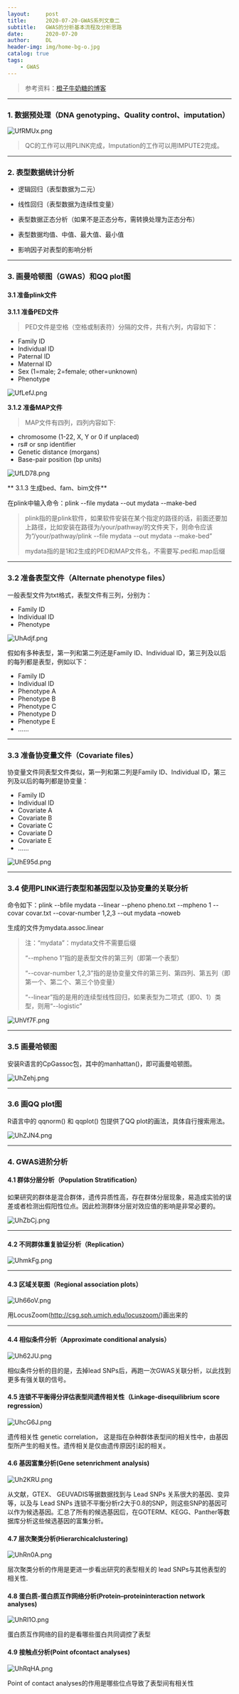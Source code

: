 ```yaml
---
layout:     post
title:      2020-07-20-GWAS系列文章二
subtitle:   GWAS的分析基本流程及分析思路
date:       2020-07-20
author:     DL
header-img: img/home-bg-o.jpg
catalog: true
tags:
    - GWAS
---
```


> 参考资料：[橙子牛奶糖的博客](https://www.cnblogs.com/chenwenyan/p/11803311.html)

---

### 1. 数据预处理（DNA genotyping、Quality control、imputation）

![UfRMUx.png](https://s1.ax1x.com/2020/07/20/UfRMUx.png)

> QC的工作可以用PLINK完成，Imputation的工作可以用IMPUTE2完成。

---

### 2. 表型数据统计分析

- 逻辑回归（表型数据为二元）

- 线性回归（表型数据为连续性变量）

- 表型数据正态分析（如果不是正态分布，需转换处理为正态分布）

- 表型数据均值、中值、最大值、最小值

- 影响因子对表型的影响分析

---

### 3. 画曼哈顿图（GWAS）和QQ plot图

#### 3.1 准备plink文件

**3.1.1 准备PED文件**

> PED文件是空格（空格或制表符）分隔的文件，共有六列，内容如下：

- Family ID
- Individual ID
- Paternal ID
- Maternal ID
- Sex (1=male; 2=female; other=unknown)
- Phenotype

![UfLefJ.png](https://s1.ax1x.com/2020/07/20/UfLefJ.png)

**3.1.2 准备MAP文件**

> MAP文件有四列，四列内容如下:

- chromosome (1-22, X, Y or 0 if unplaced)
- rs# or snp identifier
- Genetic distance (morgans)
- Base-pair position (bp units)

![UfLD78.png](https://s1.ax1x.com/2020/07/20/UfLD78.png)

** 3.1.3 生成bed、fam、bim文件**

在plink中输入命令：plink --file mydata --out mydata --make-bed

> plink指的是plink软件，如果软件安装在某个指定的路径的话，前面还要加上路径，比如安装在路径为/your/pathway/的文件夹下，则命令应该为“/your/pathway/plink --file mydata --out mydata --make-bed”
> 
> mydata指的是1和2生成的PED和MAP文件名，不需要写.ped和.map后缀

---

### 3.2 准备表型文件（Alternate phenotype files）

一般表型文件为txt格式，表型文件有三列，分别为：

- Family ID
- Individual ID
- Phenotype

![UhAdjf.png](https://s1.ax1x.com/2020/07/20/UhAdjf.png)

假如有多种表型，第一列和第二列还是Family ID、Individual ID，第三列及以后的每列都是表型，例如以下：

- Family ID
- Individual ID
- Phenotype A
- Phenotype B
- Phenotype C
- Phenotype D
- Phenotype E
- ……

---

### 3.3 准备协变量文件（Covariate files）

协变量文件同表型文件类似，第一列和第二列是Family ID、Individual ID，第三列及以后的每列都是协变量：

- Family ID
- Individual ID
- Covariate A
- Covariate B
- Covariate C
- Covariate D
- Covariate E
- ……

![UhE95d.png](https://s1.ax1x.com/2020/07/20/UhE95d.png)

---

### 3.4 使用PLINK进行表型和基因型以及协变量的关联分析

命令如下：plink --bfile mydata --linear --pheno pheno.txt --mpheno 1 --covar covar.txt --covar-number 1,2,3 --out mydata –noweb

生成的文件为mydata.assoc.linear

> 注：“mydata”：mydata文件不需要后缀
>
> “--mpheno 1”指的是表型文件的第三列（即第一个表型）
> 
> “--covar-number 1,2,3”指的是协变量文件的第三列、第四列、第五列（即第一个、第二个、第三个协变量）
> 
> “--linear”指的是用的连续型线性回归，如果表型为二项式（即0、1）类型，则用“--logistic”

![UhVf7F.png](https://s1.ax1x.com/2020/07/20/UhVf7F.png)

---

### 3.5 画曼哈顿图

安装R语言的CpGassoc包，其中的manhattan()，即可画曼哈顿图。

![UhZehj.png](https://s1.ax1x.com/2020/07/20/UhZehj.png)

---

### 3.6 画QQ plot图

R语言中的 qqnorm() 和 qqplot() 包提供了QQ plot的画法，具体自行搜索用法。

![UhZJN4.png](https://s1.ax1x.com/2020/07/20/UhZJN4.png)

---

### 4. GWAS进阶分析

#### 4.1 群体分层分析（Population Stratification）

如果研究的群体是混合群体，遗传异质性高，存在群体分层现象，易造成实验的误差或者检测出假阳性位点。因此检测群体分层对效应值的影响是非常必要的。

![UhZbCj.png](https://s1.ax1x.com/2020/07/20/UhZbCj.png)

---

#### 4.2 不同群体重复验证分析（Replication）

![UhmkFg.png](https://s1.ax1x.com/2020/07/20/UhmkFg.png)

---

#### 4.3 区域关联图（Regional association plots）

![Uh66oV.png](https://s1.ax1x.com/2020/07/20/Uh66oV.png)

用LocusZoom(http://csg.sph.umich.edu/locuszoom/)画出来的

---

#### 4.4 相似条件分析（Approximate conditional analysis）

![Uh62JU.png](https://s1.ax1x.com/2020/07/20/Uh62JU.png)

相似条件分析的目的是，去掉lead SNPs后，再跑一次GWAS关联分析，以此找到更多有强关联的信号。

#### 4.5 连锁不平衡得分评估表型间遗传相关性（Linkage-disequilibrium score regression）

![UhcG6J.png](https://s1.ax1x.com/2020/07/20/UhcG6J.png)

遗传相关性 genetic correlation， 这是指在杂种群体表型间的相关性中，由基因型所产生的相关性。遗传相关是仅由遗传原因引起的相关。

#### 4.6 基因富集分析(Gene setenrichment analysis)

![Uh2KRU.png](https://s1.ax1x.com/2020/07/20/Uh2KRU.png)

从文献，GTEX、 GEUVADIS等据数据找到与 Lead SNPs 关系很大的基因、变异等，以及与 Lead SNPs 连锁不平衡分析r2大于0.8的SNP，则这些SNP的基因可以作为候选基因。汇总了所有的候选基因后，在GOTERM、KEGG、Panther等数据库分析这些候选基因的富集分析。

#### 4.7 层次聚类分析(Hierarchicalclustering)

![UhRn0A.png](https://s1.ax1x.com/2020/07/20/UhRn0A.png)

层次聚类分析的作用是更进一步看出研究的表型相关的 lead SNPs与其他表型的相关性.

#### 4.8 蛋白质-蛋白质互作网络分析(Protein–proteininteraction network analyses)

![UhRI1O.png](https://s1.ax1x.com/2020/07/20/UhRI1O.png)

蛋白质互作网络的目的是看哪些蛋白共同调控了表型

#### 4.9 接触点分析(Point ofcontact analyses)

![UhRqHA.png](https://s1.ax1x.com/2020/07/20/UhRqHA.png)

Point of contact analyses的作用是哪些位点导致了表型间有相关性
